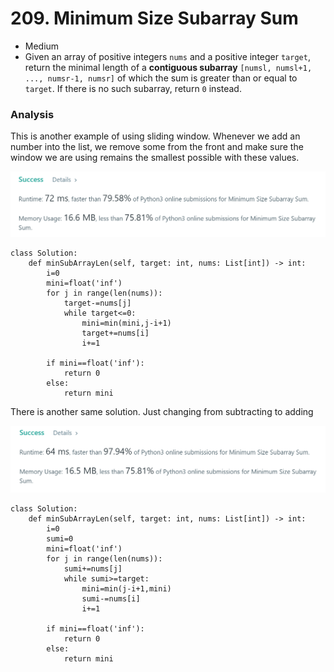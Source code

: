 # 209. Minimum Size Subarray Sum

* Medium
* Given an array of positive integers `nums` and a positive integer `target`, return the minimal length of a **contiguous subarray** `[numsl, numsl+1, ..., numsr-1, numsr]` of which the sum is greater than or equal to `target`. If there is no such subarray, return `0` instead.

### Analysis

This is another example of using sliding window. Whenever we add an number into the list, we remove some from the front and make sure the window we are using remains the smallest possible with these values.&#x20;

![](<../.gitbook/assets/image (14) (1) (1) (1).png>)

```
class Solution:
    def minSubArrayLen(self, target: int, nums: List[int]) -> int:
        i=0
        mini=float('inf')
        for j in range(len(nums)):
            target-=nums[j]
            while target<=0:
                mini=min(mini,j-i+1)
                target+=nums[i]
                i+=1

        if mini==float('inf'):
            return 0
        else:
            return mini
```

There is another same solution. Just changing from subtracting to adding

![](<../.gitbook/assets/image (13) (1) (1) (1) (1).png>)

```
class Solution:
    def minSubArrayLen(self, target: int, nums: List[int]) -> int:
        i=0
        sumi=0
        mini=float('inf')
        for j in range(len(nums)):
            sumi+=nums[j]
            while sumi>=target:
                mini=min(j-i+1,mini)
                sumi-=nums[i]
                i+=1
        
        if mini==float('inf'):
            return 0
        else:
            return mini
```
